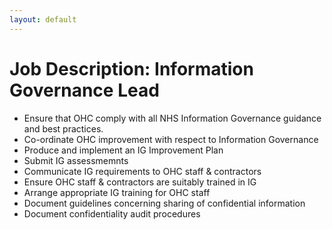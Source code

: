 ```yaml
---
layout: default
---
```

# Job Description: Information Governance Lead

* Ensure that OHC comply with all NHS Information Governance guidance and best practices.
* Co-ordinate OHC improvement with respect to Information Governance
* Produce and implement an IG Improvement Plan
* Submit IG assessmemnts
* Communicate IG requirements to OHC staff & contractors
* Ensure OHC staff & contractors are suitably trained in IG
* Arrange appropriate IG training for OHC staff
* Document guidelines concerning sharing of confidential information
* Document confidentiality audit procedures
